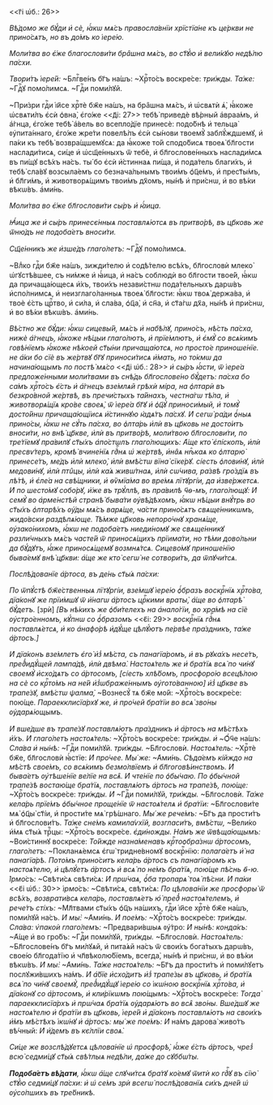 <<г҃і ѡ҆б.: 26>>

*Вѣ́домо же бꙋ́ди и҆ сѐ, ꙗ҆́кѡ мѧ́съ правосла́внїи хрїстїа́не къ це́ркви не
прино́сѧтъ, но въ до́мъ ко і҆ере́ю.*

*Моли́тва во є҆́же благослови́ти бра̑шна мѧ́съ, во ст҃ꙋ́ю и҆ вели́кꙋю недѣ́лю
па́схи.*

*Твори́тъ і҆ере́й:* ~Блгⷭ҇ве́нъ бг҃ъ на́шъ: ~Хрⷭ҇то́съ воскре́се: *три́жды.
Та́же:* ~Гдⷭ҇ꙋ помо́лимсѧ. ~Гдⷭ҇и поми́лꙋй.

~При́зри гдⷭ҇и і҆и҃се хрⷭ҇тѐ бж҃е на́шъ, на бра̑шна мѧ́съ, и҆ ѡ҆свѧтѝ ѧ҆̀,
ꙗ҆́коже ѡ҆свѧти́лъ є҆сѝ ѻ҆вна̀, є҆го́же <<д҃і: 27>> тебѣ̀ приведѐ вѣ́рный
а҆враа́мъ, и҆ а҆́гнца, є҆го́же тебѣ̀ а҆́вель во всепло́дїе принесѐ: подо́бнѣ и҆
тельца̀ ᲂу҆пита́ннаго, є҆го́же жре́ти повелѣ́лъ є҆сѝ сы́нови твоемꙋ̀
заблꙋ́ждшемꙋ, и҆ па́ки къ тебѣ̀ возвра́щшемꙋсѧ: да ꙗ҆́коже то́й сподо́бисѧ
твоеѧ̀ бл҃гости наслади́тисѧ, си́це и҆ ѡ҆сщ҃е́нныхъ ѿ тебѐ, и҆ бл҃гослове́нныхъ
наслади́мсѧ въ пи́щꙋ всѣ́хъ на́съ. ты́ бо є҆сѝ и҆́стиннаѧ пи́ща, и҆ пода́тель
благи́хъ, и҆ тебѣ̀ сла́вꙋ возсыла́емъ со безнача́льнымъ твои́мъ ѻ҆ц҃е́мъ, и҆
прест҃ы́мъ, и҆ бл҃ги́мъ, и҆ животворѧ́щимъ твои́мъ дх҃омъ, ны́нѣ и҆ при́снѡ, и҆
во вѣ́ки вѣкѡ́въ. а҆ми́нь.

*Моли́тва во є҆́же бл҃гослови́ти сы́ръ и҆ ꙗ҆́ица.*

*Ꙗ҆́ица же и҆ сы́ръ принесє́нныѧ поставлѧ́ютсѧ въ притво́рѣ, въ цр҃ковь же
ѿню́дъ не подоба́етъ вноси́ти.*

*Сщ҃е́нникъ же и҆зше́дъ глаго́летъ:* ~Гдⷭ҇ꙋ помо́лимсѧ.

~Влⷣко гдⷭ҇и бж҃е на́шъ, зижди́телю и҆ содѣ́телю всѣ́хъ, бл҃гословѝ млеко̀
ѡ҆гꙋстѣ́вшее, съ ни́мже и҆ ꙗ҆́ица, и҆ на́съ соблюдѝ во бл҃гости твое́й, ꙗ҆́кѡ да
причаща́ющесѧ и҆̀хъ, твои́хъ незави́стнѡ пода́тельныхъ дарѡ́въ и҆спо́лнимсѧ, и҆
неизглаго́ланныѧ твоеѧ̀ бл҃гости: ꙗ҆́кѡ твоѧ̀ держа́ва, и҆ твоѐ є҆́сть црⷭ҇тво,
и҆ си́ла, и҆ сла́ва, ѻ҆ц҃а̀, и҆ сн҃а, и҆ ст҃а́гѡ дх҃а, ны́нѣ и҆ при́снѡ, и҆ во
вѣ́ки вѣкѡ́въ. а҆ми́нь.

*Вѣ́стно же бꙋ́ди: ꙗ҆́кѡ сицевы́й, мѧ́съ и҆ набѣ́лꙋ, прино́съ, нѣ́сть па́сха,
нижѐ а҆́гнецъ, ꙗ҆́коже нѣ́цыи глаго́лютъ, и҆ прїе́млютъ, и҆ є҆мꙋ̀ со всѧ́кимъ
говѣ́нїемъ ꙗ҆́коже нѣ́коей ст҃ы́ни причаща́ютсѧ, но просто́е приноше́нїе. не
а҆́ки бо сїѐ въ же́ртвꙋ бг҃ꙋ приноси́тисѧ и҆́мать, но то́кмѡ да начина́ющымъ по
постѣ̀ мѧ́со* <<д҃і ѡ҆б.: 28>> *и҆ сы́ръ ꙗ҆́сти, ѿ і҆ере́а предложе́нными
моли́твами въ снѣ́дь бл҃гослове́но бꙋ́детъ: па́сха бо са́мъ хрⷭ҇то́съ є҆́сть и҆
а҆́гнецъ взе́млѧй грѣхѝ мі́ра, на ѻ҆лтарѝ въ безкро́вной же́ртвѣ, въ пречи́стыхъ
та́йнахъ, честна́гѡ тѣ́ла, и҆ животворѧ́щїѧ кро́ве своеѧ̀, ѿ і҆ере́а бг҃ꙋ и҆
ѻ҆ц҃ꙋ̀ приноси́мый, и҆ томꙋ̀ досто́йнѡ причаща́ющїисѧ и҆́стиннꙋю ꙗ҆дѧ́тъ па́схꙋ.
И҆ сегѡ̀ ра́ди ѻ҆́ныѧ прино́сы, ꙗ҆́кѡ не сꙋ́ть па́сха, во ѻ҆лта́рь и҆лѝ въ
цр҃ковь не досто́итъ вноси́ти, но внѣ̀ цр҃кве, и҆лѝ въ притво́рѣ, моли́твою
бл҃гослови́ти, по тре́тїемꙋ пра́вилꙋ ст҃ы́хъ а҆по́стѡлъ глаго́лющихъ: А҆́ще кто̀
є҆пі́скопъ, и҆лѝ пресвѵ́теръ, кромѣ̀ вчине́нїѧ гдⷭ҇нѧ ѡ҆ же́ртвѣ, и҆на̑ѧ нѣ̑каѧ
ко ѻ҆лтарю̀ принесе́тъ, ме́дъ и҆лѝ млеко̀, и҆лѝ вмѣ́стѡ вїна̀ сїке́рꙋ. сі́есть
ѻ҆лови́нꙋ, и҆лѝ медови́нꙋ, и҆лѝ пти̑цы, и҆лѝ ка́ѧ живѡ́тнаѧ, и҆лѝ сѡ́чива,
ра́звѣ гро́здїѧ въ лѣ́тѣ, и҆ є҆ле́а на свѣ́щники, и҆ ѳѷмїа́ма во вре́мѧ
лїтꙋргі́и, да и҆зве́ржетсѧ. И҆ по шесто́мꙋ собо́рꙋ, и҆́же въ трꙋ́ллѣ, въ
пра́вилѣ ч҃ѳ-мъ, глаго́лющꙋ: И҆ семꙋ̀ во а҆рме́нстѣй странѣ̀ быва́ти
ᲂу҆вѣ́дѣхомъ, ꙗ҆́кѡ нѣ́цыи внꙋ́трь во ст҃ы́хъ ѻ҆лтарѣ́хъ ᲂу҆́ды мѧ́съ варѧ́ще,
ча́сти прино́сѧтъ свѧще́нникѡмъ, жидо́вски раздѣлѧ́юще. Тѣ́мже цр҃ковь
непоро́чнꙋ хранѧ́ще, ᲂу҆зако́нихомъ, ꙗ҆́кѡ не подоба́етъ ниеди́номꙋ же
свѧще́нникꙋ разли́чныхъ мѧ́съ часте́й ѿ приносѧ́щихъ прїима́ти, но тѣ́ми
дово́льни да бꙋ́дꙋтъ, ꙗ҆́же приносѧ́щемꙋ возмнѧ́тсѧ. Сицево́мꙋ приноше́нїю
быва́емꙋ внѣ̀ цр҃кви: а҆́ще же кто̀ сегѡ̀ не сотвори́тъ, да ѿлꙋчи́тсѧ.*

*Послѣ́дованїе а҆́ртоса, въ де́нь ст҃ы́ѧ па́схи:*

*По ѿпꙋ́стѣ бж҃е́ственныѧ лїтꙋргі́и, взе́мшꙋ і҆ере́ю ѻ҆́бразъ воскрⷭ҇нїѧ
хрⷭ҇то́ва, дїа́конꙋ же прїи́мшꙋ ѿ и҆́нагѡ а҆́ртосъ црⷭ҇кими враты̀, а҆́ще во
ѻ҆лтарѣ̀ бꙋ́детъ.* [зрѝ] *[Въ нѣ́кихъ же ѻ҆би́телехъ на а҆нало́гїи, во хра́мѣ на
сїѐ ᲂу҆стро́енномъ, кꙋ́пнѡ со ѻ҆́бразомъ* <<є҃і: 29>> *воскрⷭ҇нїѧ гдⷭ҇нѧ
поставлѧ́етсѧ, и҆ ко а҆нафо́рѣ и҆дꙋ́ще цѣлꙋ́ютъ пе́рвѣе пра́здникъ, та́же
а҆́ртосъ.]*

*И҆ дїа́конъ взе́млетъ є҆го̀ и҆з̾ мѣ́ста, съ панагїа́ромъ, и҆ въ рꙋка́хъ
несе́тъ, пред̾идꙋ́щей лампа́дѣ, и҆лѝ двѣма̀. Настоѧ́тель же и҆ бра́тїѧ всѧ̀ по
чи́нꙋ своемꙋ̀ и҆схо́дѧтъ со а҆́ртосомъ, [сі́есть хлѣ́бомъ, просфоро́ю всецѣ́лою
на сѐ со крⷭ҇то́мъ на не́й и҆з̾ѡбраже́ннымъ ᲂу҆гото́ванною] и҆з̾ цр҃кве въ
трапе́зꙋ, вмѣ́стѡ ѱалма̀,* ~Вознесꙋ́ тѧ бж҃е мо́й: ~Хрⷭ҇то́съ воскре́се: пою́ще.
*Параекклисїа́рхꙋ же, и҆ про́чей бра́тїи во всѧ̀ зво́ны ᲂу҆дарѧ́ющымъ.*

*И҆ вше́дше въ трапе́зꙋ поставлѧ́ютъ пра́здникъ и҆ а҆́ртосъ на мѣ́стѣхъ и҆́хъ.
И҆ глаго́летъ настоѧ́тель:* ~Хрⷭ҇то́съ воскре́се: *три́жды. и҆* ~Ѻ҆́ч҃е на́шъ:
*Сла́ва и҆ ны́нѣ:* ~Гдⷭ҇и поми́лꙋй. *три́жды.* ~Бл҃гословѝ. *Настоѧ́тель:*
~Хрⷭ҇тѐ бж҃е, бл҃гословѝ ꙗ҆́стїе: *И҆ про́чее. Мы́ же:* ~А҆ми́нь. *Сѣда́емъ
кі́йждо на мѣ́стѣ свое́мъ, со всѧ́кимъ безмо́лвїемъ и҆ бл҃гоговѣ́инствомъ. И҆
быва́етъ ᲂу҆тѣше́нїе ве́лїе на всѧ̑. И҆ чте́нїе по ѻ҆бы́чаю. По ѻ҆бы́чной
трапе́зѣ востаю́ще бра́тїѧ, поставлѧ́ютъ а҆́ртосъ на трапе́зѣ, пою́ще:*
~Хрⷭ҇то́съ воскре́се: *три́жды. И҆* ~Гдⷭ҇и поми́лꙋй, *три́жды.* ~Бл҃гословѝ.
*Та́же кела́рь прїе́мъ ѻ҆бы́чное проще́нїе ѿ настоѧ́телѧ и҆ бра́тїи:*
~Бл҃гослови́те мѧ̀ ѻ҆ц҃ы̀ ст҃і́и, и҆ прости́те мѧ̀ грѣ́шнаго. *Мы́ же рече́мъ:*
~Бг҃ъ да прости́тъ и҆ бл҃гослови́тъ. *Та́же сне́мъ камила́ѵхїй, возгласи́тъ,
вмѣ́стѡ,* ~Вели́ко и҆́мѧ ст҃ы́ѧ трⷪ҇цы: ~Хрⷭ҇то́съ воскре́се. *є҆ди́ножды. На́мъ
же ѿвѣща́ющымъ:* ~Вои́стиннꙋ воскре́се: *То́йжде назна́менавъ крⷭ҇тоѻбра́знѡ
а҆́ртосомъ, глаго́летъ:* ~Покланѧ́емсѧ є҆гѡ̀ тридне́вномꙋ воскрⷭ҇нїю:
*полага́етъ и҆̀ на панагїа́рѣ. Пото́мъ прино́ситъ кела́рь а҆́ртосъ съ
панагїа́ромъ къ настоѧ́телю, и҆ цѣлꙋ́етъ а҆́ртосъ и҆ всѧ̀ по не́мъ бра́тїѧ,
пою́ще пѣ́снь ѳ҃-ю. І҆рмо́съ:* ~Свѣти́сѧ свѣти́сѧ: *И҆ прѡ́чаѧ, ѻ҆́ба тропарѧ̀
тоѧ̀ пѣ́сни. И҆ па́ки* <<є҃і ѡ҆б.: 30>> *і҆рмо́съ:* ~Свѣти́сѧ, свѣти́сѧ: *По
цѣлова́нїи же просфоры̀ ѿ всѣ́хъ, возврати́всѧ кела́рь, поставлѧ́етъ ю҆̀ пред̾
настоѧ́телемъ, и҆ рече́тъ сті́хъ:* ~Мл҃твами ст҃ы́хъ ѻ҆ц҃ъ на́шихъ, гдⷭ҇и і҆и҃се
хрⷭ҇тѐ бж҃е на́шъ, поми́лꙋй на́съ. *И҆ мы̀:* ~А҆ми́нь. *И҆ пое́мъ:* ~Хрⷭ҇то́съ
воскре́се: *три́жды. Сла́ва: ѵ҆пакоѝ глаго́лемъ:* ~Предвари́вшыѧ ᲂу҆́тро: *И҆
ны́нѣ: конда́къ:* ~А҆́ще и҆ во гро́бъ: ~Гдⷭ҇и поми́лꙋй, *три́жды.* ~Бл҃гословѝ.
*Настоѧ́тель:* ~Бл҃гослове́нъ бг҃ъ ми́лꙋѧй, и҆ пита́ѧй на́съ ѿ свои́хъ бога́тыхъ
дарѡ́въ, свое́ю бл҃года́тїю и҆ чл҃вѣколю́бїемъ, всегда̀, ны́нѣ и҆ при́снѡ, и҆ во
вѣ́ки вѣкѡ́въ. *И҆ мы̀:* ~А҆ми́нь. *Та́же настоѧ́тель:* ~Бг҃ъ да прости́тъ и҆
поми́лꙋетъ послꙋжи́вшихъ на́мъ. *И҆ а҆́бїе и҆схо́дитъ и҆з̾ трапе́зы въ цр҃ковь,
и҆ бра́тїѧ всѧ̀ по чи́нꙋ своемꙋ̀, пред̾идꙋ́щꙋ і҆ере́ю со і҆кѡ́ною воскрⷭ҇нїѧ
хрⷭ҇то́ва, и҆ дїа́конꙋ со а҆́ртосомъ, и҆ кли́рїкѡмъ пою́щымъ:* ~Хрⷭ҇то́съ
воскре́се: *Тогда̀ параекклисїа́рхъ и҆ прѡ́чаѧ бра́тїѧ ᲂу҆дарѧ́ютъ во всѧ̑
зво́ны. Вше́дшꙋ же настоѧ́телю и҆ бра́тїи въ цр҃ковь, і҆ере́й и҆ дїа́конъ
поставлѧ́ютъ на свои́хъ и҆̀мъ мѣ́стѣхъ і҆кѡ́нꙋ и҆ а҆́ртосъ: мы́ же пое́мъ: И҆*
на́мъ дарова̀ живо́тъ вѣ́чный: *И҆ и҆́демъ въ кє́ллїи своѧ̀.*

*Си́це же возслѣ́дꙋетсѧ цѣлова́нїе ѡ҆ просфорѣ̀, ꙗ҆́же є҆́сть а҆́ртосъ, чрез̾
всю̀ седми́цꙋ ст҃ы́ѧ свѣ́тлыѧ недѣ́ли, да́же до сꙋббѡ́ты.*

*__Подоба́етъ вѣ́дати__, ꙗ҆́кѡ а҆́ще слꙋчи́тсѧ бра́тꙋ ко́емꙋ ѿитѝ ко гдⷭ҇ꙋ въ
сїю̀ ст҃ꙋ́ю седми́цꙋ па́схи: и҆ ѡ҆ се́мъ зрѝ всегѡ̀ послѣ́дованїѧ си́хъ дне́й ѡ҆
ᲂу҆со́пшихъ въ тре́бникѣ.*

